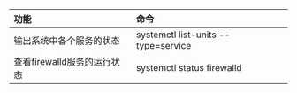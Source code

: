 | 功能 | 命令 |
| :--- | :--- |
| 输出系统中各个服务的状态 | systemctl list-units --type=service |
| 查看firewalld服务的运行状态 | systemctl status firewalld |
